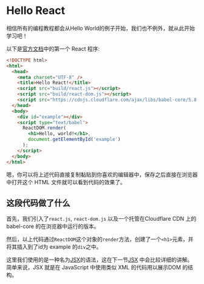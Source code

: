 # Hello React

相信所有的编程教程都会从Hello World的例子开始，我们也不例外，就从此开始学习吧！

以下是[官方文档](http://facebook.github.io/react/docs/getting-started.html)中的第一个 React 程序:

```html
<!DOCTYPE html>
<html>
  <head>
    <meta charset="UTF-8" />
    <title>Hello React!</title>
    <script src="build/react.js"></script>
    <script src="build/react-dom.js"></script>
    <script src="https://cdnjs.cloudflare.com/ajax/libs/babel-core/5.8.23/browser.min.js"></script>
  </head>
  <body>
    <div id="example"></div>
    <script type="text/babel">
      ReactDOM.render(
        <h1>Hello, world!</h1>,
        document.getElementById('example')
      );
    </script>
  </body>
</html>
```

嗯，你可以将上述代码直接复制黏贴到你喜欢的编辑器中，保存之后直接在浏览器中打开这个 HTML 文件就可以看到代码的效果了。

## 这段代码做了什么

首先，我们引入了`react.js`, `react-dom.js` 以及一个托管在Cloudflare CDN 上的 babel-core 的在浏览器中运行的版本。

然后，以上代码通过`ReactDOM`这个对象的`render`方法，创建了一个`<h1>`元素，并将其插入到了id为 example 的`div`之中。

这里我们使用的是一种名为[JSX](https://github.com/facebook/jsx)的语法，这在下一节[JSX](../jsx/README.md) 中会比较详细的讲解。简单来说，JSX 就是在 JavaScript 中使用类似 XML 的代码用以展示DOM 的结构。
